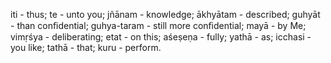 iti - thus; te - unto you; jñānam - knowledge; ākhyātam - described; guhyāt - than conﬁdential; guhya-taram - still more conﬁdential; mayā - by Me; vimṛśya - deliberating; etat - on this; aśeṣeṇa - fully; yathā - as; icchasi - you like; tathā - that; kuru - perform.